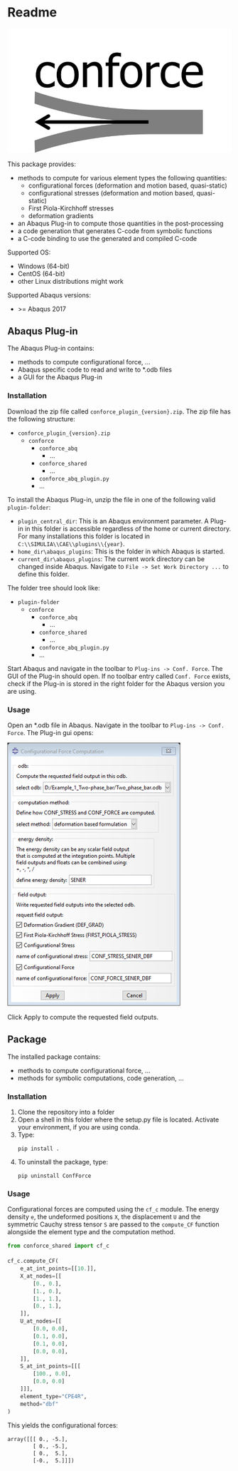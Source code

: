 Readme
======

![logo](conforce_logo_icon.png)

This package provides:

- methods to compute for various element types the following quantities:
  - configurational forces (deformation and motion based, quasi-static)
  - configurational stresses (deformation and motion based, quasi-static)
  - First Piola-Kirchhoff stresses
  - deformation gradients
- an Abaqus Plug-in to compute those quantities in the post-processing
- a code generation that generates C-code from symbolic functions
- a C-code binding to use the generated and compiled C-code

Supported OS:
- Windows (64-bit)
- CentOS (64-bit)
- other Linux distributions might work

Supported Abaqus versions:
- \>= Abaqus 2017

## Abaqus Plug-in

The Abaqus Plug-in contains:
- methods to compute configurational force, ...
- Abaqus specific code to read and write to *.odb files
- a GUI for the Abaqus Plug-in

### Installation

Download the zip file called `conforce_plugin_{version}.zip`.
The zip file has the following structure:

- `conforce_plugin_{version}.zip`
  - `conforce`
    - `conforce_abq`
      - ...
    - `conforce_shared`
      - ...
    - `conforce_abq_plugin.py`
    - ...

To install the Abaqus Plug-in, unzip the file in one of the following valid `plugin-folder`:

- `plugin_central_dir`: This is an Abaqus environment parameter.
  A Plug-in in this folder is accessible regardless of the home
  or current directory. For many installations this folder is located in
  `C:\\SIMULIA\\CAE\\plugins\\{year}`.
- `home_dir\abaqus_plugins`: This is the folder in which Abaqus is started.
- `current_dir\abaqus_plugins`: The current work directory can be changed inside Abaqus.
  Navigate to `File -> Set Work Directory ...` to define this folder.

The folder tree should look like:

- `plugin-folder`
  - `conforce`
    - `conforce_abq`
      - ...
    - `conforce_shared`
      - ...
    - `conforce_abq_plugin.py`
    - ...

Start Abaqus and navigate in the toolbar to `Plug-ins -> Conf. Force`.
The GUI of the Plug-in should open.
If no toolbar entry called `Conf. Force` exists, check if the Plug-in is stored in the right folder 
for the Abaqus version you are using.


### Usage

Open an *.odb file in Abaqus.
Navigate in the toolbar to `Plug-ins -> Conf. Force`.
The Plug-in gui opens:

![plugin gui](plugin_gui.png)

Click Apply to compute the requested field outputs.


## Package

The installed package contains:
- methods to compute configurational force, ...
- methods for symbolic computations, code generation, ...

### Installation

1. Clone the repository into a folder
2. Open a shell in this folder where the setup.py file is located. Activate your environment, if you are using conda.
3. Type:
    ````shell
    pip install .
    ````
4. To uninstall the package, type:
    ````shell
    pip uninstall ConfForce
    ````

### Usage

Configurational forces are computed using the `cf_c` module.
The energy density `e`, the undeformed positions `X`,
the displacement `U` and the symmetric Cauchy stress tensor `S`
are passed to the `compute_CF` function alongside the element type and the computation method.

````python
from conforce_shared import cf_c

cf_c.compute_CF(
    e_at_int_points=[[10.]],
    X_at_nodes=[[
        [0., 0.],
        [1., 0.],
        [1., 1.],
        [0., 1.],
    ]],
    U_at_nodes=[[
        [0.0, 0.0],
        [0.1, 0.0],
        [0.1, 0.0],
        [0.0, 0.0],
    ]],
    S_at_int_points=[[[
        [100., 0.0],
        [0.0, 0.0]
    ]]],
    element_type="CPE4R",
    method="dbf"
)
````

This yields the configurational forces:

````
array([[[ 0., -5.],
        [ 0., -5.],
        [ 0.,  5.],
        [-0.,  5.]]])
````
